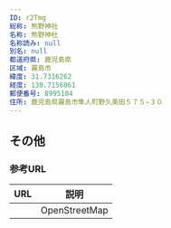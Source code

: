 ```yaml
---
ID: r2Tmg
総称: 熊野神社
名称: 熊野神社
名称読み: null
別名: null
都道府県: 鹿児島県
区域: 霧島市
緯度: 31.7316262
経度: 130.7156061
郵便番号: 8995104
住所: 鹿児島県霧島市隼人町野久美田５７５−３０
---
```


## その他

### 参考URL

| URL | 説明          |
| --- | ------------- |
|     | OpenStreetMap |
